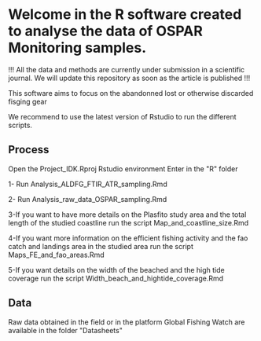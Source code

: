 # Welcome in the R software created to analyse the data of OSPAR Monitoring samples. 

!!! All the data and methods are currently under submission in a scientific journal. We will update this repository as soon as the article is published !!!

This software aims to focus on the abandonned lost or otherwise discarded fisging gear

We recommend to use the latest version of Rstudio to run the different scripts.

## Process 
Open the Project_IDK.Rproj Rstudio environment 
Enter in the "R" folder 

1- Run Analysis_ALDFG_FTIR_ATR_sampling.Rmd 

2- Run Analysis_raw_data_OSPAR_sampling.Rmd

3-If you want to have more details on the Plasfito study area and the total length of the studied coastline run the script Map_and_coastline_size.Rmd 

4-If you want more information on the efficient fishing activity and the fao catch and landings area in the studied area run the script Maps_FE_and_fao_areas.Rmd 

5-If you want details on the width of the beached and the high tide coverage run the script Width_beach_and_hightide_coverage.Rmd

## Data 
Raw data obtained in the field or in the platform Global Fishing Watch are available in the folder "Datasheets"
